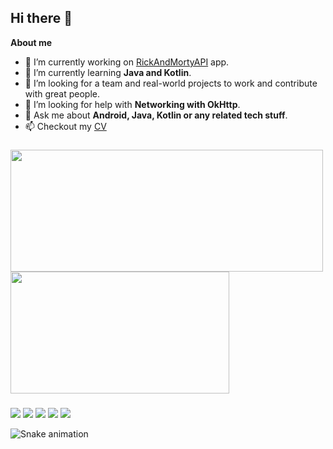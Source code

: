 ## Hi there 👋
<b>About me</b>
- 🔭 I’m currently working on [RickAndMortyAPI](https://github.com/Packetic/RickAndMortyAPI) app.
- 🌱 I’m currently learning <b>Java and Kotlin</b>.
- 👯 I’m looking for a team and real-world projects to work and contribute with great people.
- 🤔 I’m looking for help with <b>Networking with OkHttp</b>.
- 💬 Ask me about <b>Android, Java, Kotlin or any related tech stuff</b>.
- 📫 Checkout my [CV](https://github.com/Packetic/Packetic/blob/main/0hx0p1wrozm41.png)

###

<div>
  <img src="https://github-readme-stats.vercel.app/api?username=Packetic&show_icons=true&theme=dracula" height=195 width=500>
  <img src="https://github-readme-stats.vercel.app/api/top-langs/?username=Packetic&layout=compact&hide=javascript&theme=dracula" height=195 width=350>
</div>

###

<div>
  <a href="https://www.linkedin.com/in/denis-panov-b6322b249"><img src="https://img.shields.io/badge/LinkedIn-0077B5?style=for-the-badge&logo=linkedin&logoColor=white"></a>
  <a href="https://t.me/quetzv1"><img src="https://img.shields.io/badge/Telegram-2CA5E0?style=for-the-badge&logo=telegram&logoColor=white"></a>
  <a href="mailto:bariy.litievich@gmail.com"><img src="https://img.shields.io/badge/Gmail-D14836?style=for-the-badge&logo=gmail&logoColor=white"></a>
  <a href="https://vk.com/packet1c"><img src="https://img.shields.io/badge/вконтакте-%232E87FB.svg?&style=for-the-badge&logo=vk&logoColor=white"></a>
  <a href="https://leetcode.com/quetza1"><img src="https://img.shields.io/badge/-LeetCode-FFA116?style=for-the-badge&logo=LeetCode&logoColor=black"></a>
</div>

![Snake animation](https://github.com/Packetic/Packetic/blob/output/github-contribution-grid-snake.svg)
